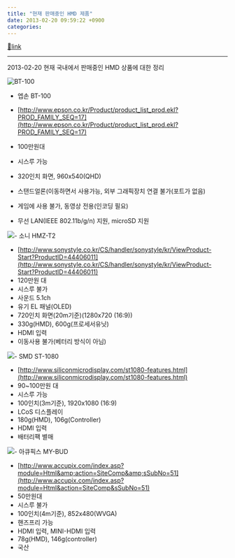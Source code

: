 ```yaml
---
title: "현재 판매중인 HMD 제품"
date: 2013-02-20 09:59:22 +0900
categories: 
---
```

[🔗link](http://www.mins01.com/mh/tech/read/818)
***


2013-02-20 현재 국내에서 판매중인 HMD 상품에 대한 정리

![BT-100](http://www.epson.co.kr/UPFiles/ProductInfo/thum/BT-100_L.png)

- 엡손 BT-100
- [http://www.epson.co.kr/Product/product_list_prod.ekl?PROD_FAMILY_SEQ=17](http://www.epson.co.kr/Product/product_list_prod.ekl?PROD_FAMILY_SEQ=17)
- 100만원대
- 시스루 가능
- 320인치 화면, 960x540(QHD)
- 스탠드얼론(이동하면서 사용가능, 외부 그래픽장치 연결 불가(포트가 없음)
- 게임에 사용 불가, 동영상 전용(인코딩 필요)

- 무선 LAN(IEEE 802.11b/g/n) 지원, microSD 지원


  
  
![](http://image.sonystyle.co.kr/sonystyleRenewal/DATA/goods/contents/44406011/detailcut_1.jpg)- 소니 HMZ-T2
- [http://www.sonystyle.co.kr/CS/handler/sonystyle/kr/ViewProduct-Start?ProductID=44406011](http://www.sonystyle.co.kr/CS/handler/sonystyle/kr/ViewProduct-Start?ProductID=44406011)
- 120만원 대 
- 시스루 불가
- 사운드 5.1ch
- 유기 EL 패널(OLED)
- 720인치 화면(20m기준)(1280x720 (16:9))
- 330g(HMD), 600g(프로세서유닛)
- HDMI 입력
- 이동사용 불가(베터리 방식이 아님)


  
![](http://3dvision-blog.com/wp-content/uploads/2012/03/silicon-micro-display-st1080-3d-hmd.jpg)- SMD ST-1080
- [http://www.siliconmicrodisplay.com/st1080-features.html](http://www.siliconmicrodisplay.com/st1080-features.html)
- 90~100만원 대
- 시스루 가능
- 100인치(3m기준), 1920x1080 (16:9)
- LCoS 디스플레이
- 180g(HMD), 106g(Controller)
- HDMI 입력
- 배터리팩 별매


  
![](http://www.accupix.com/img/sub02/img44.jpg)- 아큐픽스 MY-BUD
- [http://www.accupix.com/index.asp?module=Html&amp;action=SiteComp&amp;sSubNo=51](http://www.accupix.com/index.asp?module=Html&action=SiteComp&sSubNo=51)
- 50만원대
- 시스루 불가
- 100인치(4m기준), 852x480(WVGA)
- 핸즈프리 가능
- HDMI 입력, MINI-HDMI 입력
- 78g(HMD), 146g(controller)
- 국산



